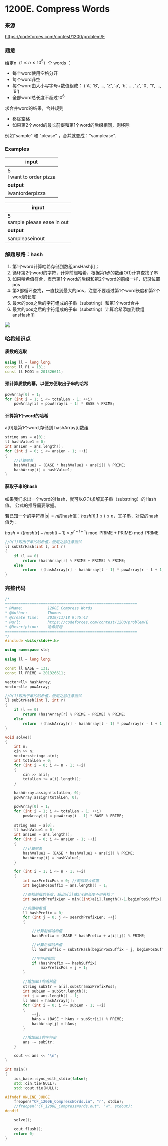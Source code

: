 # 1200E. Compress Words 

### 来源

https://codeforces.com/contest/1200/problem/E

### 题意

给定n（$1\leq n \leq 10^5$）个 words ：

- 每个word使用空格分开
- 每个word非空
- 每个word由大小写字母+数值组成： ('A', 'B', ..., 'Z', 'a', 'b', ..., 'z', '0', '1', ..., '9') 
- 全部word总长度不超过$10^6$

求合并word的结果，合并规则

- 移除空格
- 如果第2个word的最长前缀和第1个word的后缀相同，则移除

例如"sample" 和 "please" ，合并就变成："samplease".


### Examples

| **input**                         |
| ------------------------------    |
| 5 <br>I want to order pizza       |
| **output**                        |
| Iwantorderpizza                   |

| **input**                         |
| ----------------------------------|
| 5 <br>sample please ease in out   |
| **output**                        |
| sampleaseinout                    |


### 解题思路：hash

1. 第1个word计算哈希存储到数组ansHash[i]；
2. 循环第2个word的字符，计算前缀哈希，根据第1步的数组O(1)计算查找子串
3. 如果哈希值符合，表示第1个word的后缀和第2个word的前缀一样，记录位置pos
4. 第3部循环查找，一直找到最大的pos，注意不要超过第1个word长度和第2个word的长度
5. 最大的pos之后的字符组成的子串（substring）和第1个word合并
6. 最大的pos之后的字符组成的子串（substring）计算哈希添加到数组ansHash[i]



![](CF_1200E_CompressWords_1.png)





### 哈希知识点

#### 质数的选取

```c++
using ll = long long;
const ll P1 = 131;
const ll MOD1 = 201326611;
```

#### 预计算质数的幂，以便方便取出子串的哈希
```c++
powArray[0] = 1;
for (int i = 1; i <= totalLen - 1; ++i)
    powArray[i] = powArray[i - 1] * BASE % PRIME;
```

#### 计算第1个word的哈希
a[0]是第1个word,存储到 hashArray[i]数组
```c++
string ans = a[0];
ll hashValue1 = 0;
int ansLen = ans.length();
for (int i = 0; i <= ansLen - 1; ++i)
{
    //计算哈希
    hashValue1 = (BASE * hashValue1 + ans[i]) % PRIME;
    hashArray[i] = hashValue1;
}
```

#### 获取子串的hash

如果我们求出一个word的Hash，就可以$O(1)$求解其子串（substring）的Hash值。
公式的推导需要掌握。

若已知一个的字符串$|s|=n$的hash值：$hash[i]$,$1\leq i\leq n$，其子串，对应的hash值为：

$hash=((hash[r]-hash[l-1] \times p^{r-l+1})\bmod \text{PRIME} + \text{PRIME})\bmod \text{PRIME}$

```c++
//O(1)取出子串的哈希值，使用之前注意测试
ll subStrHash(int l, int r)
{
    if (l == 0)
        return (hashArray[r] % PRIME + PRIME) % PRIME;
    else
        return  ((hashArray[r] - hashArray[l - 1] * powArray[r - l + 1]) % PRIME + PRIME) % PRIME;
}
```

### 完整代码
```c++
/*
===========================================================
* @Name:           1200E Compress Words
* @Author:         Thomas
* @create Time:    2019/11/18 9:45:43
* @url:            https://codeforces.com/contest/1200/problem/E
* @Description:    哈希好题
===========================================================
*/
#include <bits/stdc++.h>

using namespace std;

using ll = long long;

const ll BASE = 131;
const ll PRIME = 201326611;

vector<ll> hashArray;
vector<ll> powArray;

//O(1)取出子串的哈希值，使用之前注意测试
ll subStrHash(int l, int r)
{
    if (l == 0)
        return (hashArray[r] % PRIME + PRIME) % PRIME;
    else
        return  ((hashArray[r] - hashArray[l - 1] * powArray[r - l + 1]) % PRIME + PRIME) % PRIME;
}

void solve()
{
    int n;
    cin >> n;
    vector<string> a(n);
    int totalLen = 0;
    for (int i = 0; i <= n - 1; ++i)
    {
        cin >> a[i];
        totalLen += a[i].length();
    }

    hashArray.assign(totalLen, 0);
    powArray.assign(totalLen, 0);

    powArray[0] = 1;
    for (int i = 1; i <= totalLen - 1; ++i)
        powArray[i] = powArray[i - 1] * BASE % PRIME;

    string ans = a[0];
    ll hashValue1 = 0;
    int ansLen = ans.length();
    for (int i = 0; i <= ansLen - 1; ++i)
    {
        //计算哈希
        hashValue1 = (BASE * hashValue1 + ans[i]) % PRIME;
        hashArray[i] = hashValue1;
    }

    for (int i = 1; i <= n - 1; ++i)
    {
        int maxPrefixPos = 0; //前缀最大位置
        int beginPosSuffix = ans.length() - 1;

        //查找前缀的长度，超出a[i]或ans的长度不用再找了
        int searchPrefixLen = min((int)a[i].length()-1,beginPosSuffix);

        //前缀哈希值
        ll hashPrefix = 0;
        for (int j = 0; j <= searchPrefixLen; ++j)
        {

            //计算前缀哈希值
            hashPrefix = (BASE * hashPrefix + a[i][j]) % PRIME;

            //计算后缀哈希值
            ll hashSuffix = subStrHash(beginPosSuffix - j, beginPosSuffix);

            //字符串相同
            if (hashPrefix == hashSuffix)
                maxPrefixPos = j + 1;
        }

        //增加ans的哈希值
        string subStr = a[i].substr(maxPrefixPos);
        int subLen = subStr.length();
        int j = ans.length() - 1;
        ll hAns = hashArray[j];
        for (int i = 0; i <= subLen - 1; ++i)
        {
            ++j;
            hAns = (BASE * hAns + subStr[i]) % PRIME;
            hashArray[j] = hAns;
        }

        //增加ans的字符串
        ans += subStr;
    }

    cout << ans << "\n";
}

int main()
{
    ios_base::sync_with_stdio(false);
    std::cin.tie(NULL);
    std::cout.tie(NULL);

#ifndef ONLINE_JUDGE
    freopen("CF_1200E_CompressWords.in", "r", stdin);
    //freopen("CF_1200E_CompressWords.out", "w", stdout);
#endif

    solve();

    cout.flush();
    return 0;
}
```
